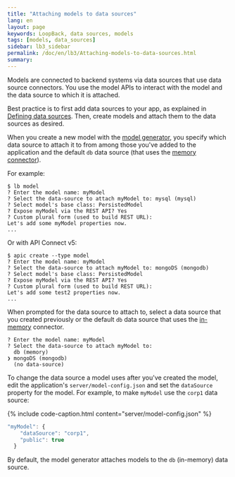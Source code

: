 ```yaml
---
title: "Attaching models to data sources"
lang: en
layout: page
keywords: LoopBack, data sources, models
tags: [models, data_sources]
sidebar: lb3_sidebar
permalink: /doc/en/lb3/Attaching-models-to-data-sources.html
summary:
---
```

Models are connected to backend systems via data sources that use data source connectors.  You use the model APIs to interact with the model and the data source to which it is attached.

Best practice is to first add data sources to your app, as explained in [Defining data sources](Defining-data-sources.html).  Then, create models and attach them to the
data sources as desired.

When you create a new model with the [model generator](Model-generator.html),
you specify which data source to attach it to from among those you've added to the application and the default `db` data source (that uses the [memory connector](Memory-connector.html)).

For example:

```
$ lb model
? Enter the model name: myModel
? Select the data-source to attach myModel to: mysql (mysql)
? Select model's base class: PersistedModel
? Expose myModel via the REST API? Yes
? Custom plural form (used to build REST URL):
Let's add some myModel properties now.
...
```

Or with API Connect v5: 

```
$ apic create --type model
? Enter the model name: myModel
? Select the data-source to attach myModel to: mongoDS (mongodb)
? Select model's base class: PersistedModel
? Expose myModel via the REST API? Yes
? Custom plural form (used to build REST URL):
Let's add some test2 properties now.
...
```

When prompted for the data source to attach to, select a data source that you created previously or the default `db` data source that uses the [in-memory](Memory-connector.html) connector. 

```shell
? Enter the model name: myModel
? Select the data-source to attach myModel to:
  db (memory)
❯ mongoDS (mongodb)
  (no data-source)
```

To change the data source a model uses after you've created the model, edit the application's `server/model-config.json` and set the `dataSource` property for the model. For example, to make `myModel` use the `corp1` data source:

{% include code-caption.html content="server/model-config.json" %}
```javascript
"myModel": {
    "dataSource": "corp1",
    "public": true
  }
```

By default, the model generator attaches models to the `db` (in-memory) data source.
